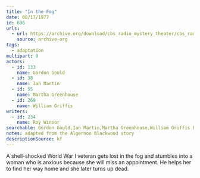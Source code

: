 ```yaml
---
title: "In the Fog"
date: 08/17/1977
id: 696
urls: 
  - url: https://archive.org/download/cbs_radio_mystery_theater/cbs_radio_mystery_theater-0651-0700.zip/cbs_radio_mystery_theater-0651-0700%2Fcbsrmt_0696_in_the_fog.mp3
    source: archive-org
tags: 
  - adaptation
multipart: 0
actors:  
  - id: 133
    name: Gordon Gould  
  - id: 38
    name: Ian Martin  
  - id: 55
    name: Martha Greenhouse  
  - id: 269
    name: William Griffis
writers:  
  - id: 234
    name: Roy Winsor
searchable: Gordon Gould,Ian Martin,Martha Greenhouse,William Griffis Roy Winsor
notes: adapted from the Algernon Blackwood story
descriptionSource: kf
---
```

A shell-shocked World War I veteran gets lost in the fog and stumbles into a woman who is anxious because she will miss an appointment. He helps her to find her way home and she later turns up dead.
